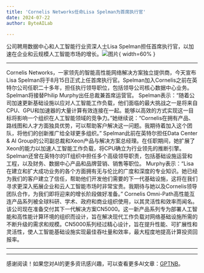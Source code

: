 ```yaml
---
title: 'Cornelis Networks任命Lisa Spelman为首席执行官'
date: 2024-07-22
author: ByteAILab

---
```


公司聘用数据中心和人工智能行业资深人士Lisa Spelman担任首席执行官，以加速在企业和云规模人工智能市场的增长。![图片](https://ai-techpark.com/wp-content/uploads/2024/07/Cornelis-960x540.jpg){ width=60% }

---

Cornelis Networks，一家领先的智能高性能网络解决方案独立提供商，今天宣布Lisa Spelman将于8月15日正式上任首席执行官。Spelman加入Cornelis之前在英特尔公司任职二十多年，担任执行领导职位，包括领导公司核心数据中心业务。Spelman将接替Philip Murphy出任总裁兼首席运营官。
Spelman表示：“随着公司加速更新基础设施以应对人工智能工作负载，他们面临的最大挑战之一是将来自CPU、GPU和加速器的大量计算有效连接在一起。能够以高效的方式实现这一目标将影响一个组织在人工智能领域的竞争力。”她继续说：“Cornelis在拥有产品、路线图和人才方面独具优势，可以帮助客户解决这一问题。我期待着加入这个团队，将他们的创新推广给全球更多组织。”
Spelman此前在英特尔担任Data Center & AI Group的公司副总裁和Xeon产品与解决方案总经理。在任职期间，她扩展了Xeon的能力以加速人工智能工作负载，将CPU确立为行业领先的推断引擎。Spelman还曾在英特尔的IT组织中担任多个高级领导职责，包括基础设施运营和工程，以及财务、数据中心产品和品牌营销、销售等职位。
Murphy表示：“Lisa在建立和扩大成功业务的各个方面拥有无与伦比的广度和深度的专业知识。她已经为我们的客户建立了信任，帮助他们开发他们需要的下一代基础设施，这将在我们寻求更深入拓展企业和云人工智能市场时非常宝贵。我期待与她以及Cornelis领导团队合作，为我们即将迎来的增长阶段做好准备。”
Cornelis Omni-Path高性能互连产品系列被全球科研、学术、政府和商业组织使用，以其灵活性和效率而闻名。该公司现在准备交付其下一代解决方案CN5000。这一新产品系列专为部署人工智能和高性能计算环境的组织而设计，旨在解决现代工作负载对网络基础设施所需的不断升级的需求和规模。CN5000系列经过精心设计，旨在提升性能、可扩展性和灵活性，使人工智能基础设施实现最佳吞吐量和效率，最大程度地提高计算投资回报率。

---
---
感谢阅读！如果您对AI的更多资讯感兴趣，可以查看更多AI文章：[GPTNB](https://gptnb.com)。